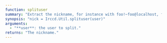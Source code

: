 ```yaml
---
function: splituser
summary: "Extract the nickname, for instance with foo!~foo@localhost, foo will be returned."
synopsis: "nick = Irccd.Util.splituser(user)"
arguments:
  - "**user**: the user to split."
returns: "The nickname."
---
```

